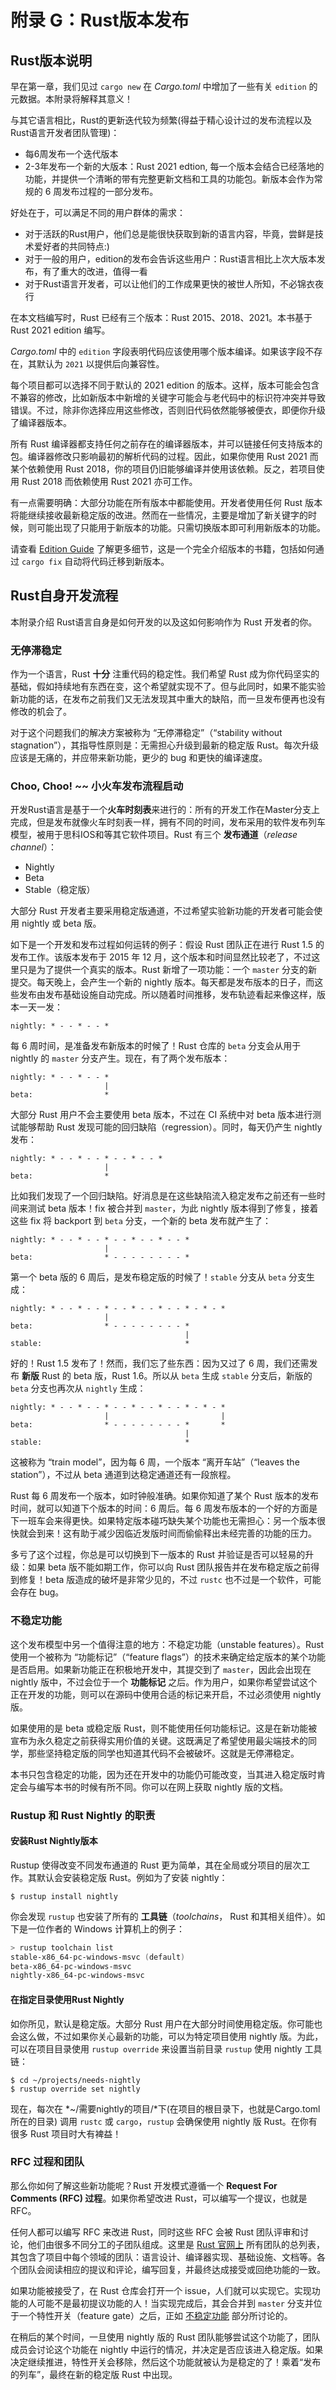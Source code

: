 # 附录 G：Rust版本发布

## Rust版本说明 
早在第一章，我们见过 `cargo new` 在 *Cargo.toml* 中增加了一些有关 `edition` 的元数据。本附录将解释其意义！

与其它语言相比，Rust的更新迭代较为频繁(得益于精心设计过的发布流程以及Rust语言开发者团队管理)：
- 每6周发布一个迭代版本
- 2-3年发布一个新的大版本：Rust 2021 edtion, 每一个版本会结合已经落地的功能，并提供一个清晰的带有完整更新文档和工具的功能包。新版本会作为常规的 6 周发布过程的一部分发布。

好处在于，可以满足不同的用户群体的需求：
- 对于活跃的Rust用户，他们总是能很快获取到新的语言内容，毕竟，尝鲜是技术爱好者的共同特点:)
- 对于一般的用户，edition的发布会告诉这些用户：Rust语言相比上次大版本发布，有了重大的改进，值得一看
- 对于Rust语言开发者，可以让他们的工作成果更快的被世人所知，不必锦衣夜行


在本文档编写时，Rust 已经有三个版本：Rust 2015、2018、2021。本书基于 Rust 2021 edition 编写。

*Cargo.toml* 中的 `edition` 字段表明代码应该使用哪个版本编译。如果该字段不存在，其默认为 `2021` 以提供后向兼容性。

每个项目都可以选择不同于默认的 2021 edition 的版本。这样，版本可能会包含不兼容的修改，比如新版本中新增的关键字可能会与老代码中的标识符冲突并导致错误。不过，除非你选择应用这些修改，否则旧代码依然能够被便衣，即便你升级了编译器版本。

所有 Rust 编译器都支持任何之前存在的编译器版本，并可以链接任何支持版本的包。编译器修改只影响最初的解析代码的过程。因此，如果你使用 Rust 2021 而某个依赖使用 Rust 2018，你的项目仍旧能够编译并使用该依赖。反之，若项目使用 Rust 2018 而依赖使用 Rust 2021 亦可工作。

有一点需要明确：大部分功能在所有版本中都能使用。开发者使用任何 Rust 版本将能继续接收最新稳定版的改进。然而在一些情况，主要是增加了新关键字的时候，则可能出现了只能用于新版本的功能。只需切换版本即可利用新版本的功能。

请查看 [Edition Guide](https://rust-lang-nursery.github.io/edition-guide/) 了解更多细节，这是一个完全介绍版本的书籍，包括如何通过 `cargo fix` 自动将代码迁移到新版本。


## Rust自身开发流程


本附录介绍 Rust语言自身是如何开发的以及这如何影响作为 Rust 开发者的你。

### 无停滞稳定

作为一个语言，Rust **十分** 注重代码的稳定性。我们希望 Rust 成为你代码坚实的基础，假如持续地有东西在变，这个希望就实现不了。但与此同时，如果不能实验新功能的话，在发布之前我们又无法发现其中重大的缺陷，而一旦发布便再也没有修改的机会了。

对于这个问题我们的解决方案被称为 “无停滞稳定”（“stability without stagnation”），其指导性原则是：无需担心升级到最新的稳定版 Rust。每次升级应该是无痛的，并应带来新功能，更少的 bug 和更快的编译速度。

### Choo, Choo! ~~ 小火车发布流程启动

开发Rust语言是基于一个**火车时刻表**来进行的：所有的开发工作在Master分支上完成，但是发布就像火车时刻表一样，拥有不同的时间，发布采用的软件发布列车模型，被用于思科IOS和等其它软件项目。Rust 有三个 **发布通道**（*release channel*）：

* Nightly
* Beta
* Stable（稳定版）

大部分 Rust 开发者主要采用稳定版通道，不过希望实验新功能的开发者可能会使用 nightly 或 beta 版。

如下是一个开发和发布过程如何运转的例子：假设 Rust 团队正在进行 Rust 1.5 的发布工作。该版本发布于 2015 年 12 月，这个版本和时间显然比较老了，不过这里只是为了提供一个真实的版本。Rust 新增了一项功能：一个 `master` 分支的新提交。每天晚上，会产生一个新的 nightly 版本。每天都是发布版本的日子，而这些发布由发布基础设施自动完成。所以随着时间推移，发布轨迹看起来像这样，版本一天一发：

```text
nightly: * - - * - - *
```

每 6 周时间，是准备发布新版本的时候了！Rust 仓库的 `beta` 分支会从用于 nightly 的 `master` 分支产生。现在，有了两个发布版本：

```text
nightly: * - - * - - *
                     |
beta:                *
```

大部分 Rust 用户不会主要使用 beta 版本，不过在 CI 系统中对 beta 版本进行测试能够帮助 Rust 发现可能的回归缺陷（regression）。同时，每天仍产生 nightly 发布：

```text
nightly: * - - * - - * - - * - - *
                     |
beta:                *
```

比如我们发现了一个回归缺陷。好消息是在这些缺陷流入稳定发布之前还有一些时间来测试 beta 版本！fix 被合并到 `master`，为此 nightly 版本得到了修复，接着这些 fix 将 backport 到 `beta` 分支，一个新的 beta 发布就产生了：

```text
nightly: * - - * - - * - - * - - * - - *
                     |
beta:                * - - - - - - - - *
```

第一个 beta 版的 6 周后，是发布稳定版的时候了！`stable` 分支从 `beta` 分支生成：

```text
nightly: * - - * - - * - - * - - * - - * - * - *
                     |
beta:                * - - - - - - - - *
                                       |
stable:                                *
```

好的！Rust 1.5 发布了！然而，我们忘了些东西：因为又过了 6 周，我们还需发布 **新版** Rust 的 beta 版，Rust 1.6。所以从 `beta` 生成 `stable` 分支后，新版的 `beta` 分支也再次从 `nightly` 生成：

```text
nightly: * - - * - - * - - * - - * - - * - * - *
                     |                         |
beta:                * - - - - - - - - *       *
                                       |
stable:                                *
```

这被称为 “train model”，因为每 6 周，一个版本 “离开车站”（“leaves the station”），不过从 beta 通道到达稳定通道还有一段旅程。

Rust 每 6 周发布一个版本，如时钟般准确。如果你知道了某个 Rust 版本的发布时间，就可以知道下个版本的时间：6 周后。每 6 周发布版本的一个好的方面是下一班车会来得更快。如果特定版本碰巧缺失某个功能也无需担心：另一个版本很快就会到来！这有助于减少因临近发版时间而偷偷释出未经完善的功能的压力。

多亏了这个过程，你总是可以切换到下一版本的 Rust 并验证是否可以轻易的升级：如果 beta 版不能如期工作，你可以向 Rust 团队报告并在发布稳定版之前得到修复！beta 版造成的破坏是非常少见的，不过 `rustc` 也不过是一个软件，可能会存在 bug。

### 不稳定功能

这个发布模型中另一个值得注意的地方：不稳定功能（unstable features）。Rust 使用一个被称为 “功能标记”（“feature flags”）的技术来确定给定版本的某个功能是否启用。如果新功能正在积极地开发中，其提交到了 `master`，因此会出现在 nightly 版中，不过会位于一个 **功能标记** 之后。作为用户，如果你希望尝试这个正在开发的功能，则可以在源码中使用合适的标记来开启，不过必须使用 nightly 版。

如果使用的是 beta 或稳定版 Rust，则不能使用任何功能标记。这是在新功能被宣布为永久稳定之前获得实用价值的关键。这既满足了希望使用最尖端技术的同学，那些坚持稳定版的同学也知道其代码不会被破坏。这就是无停滞稳定。

本书只包含稳定的功能，因为还在开发中的功能仍可能改变，当其进入稳定版时肯定会与编写本书的时候有所不同。你可以在网上获取 nightly 版的文档。

### Rustup 和 Rust Nightly 的职责

#### 安装Rust Nightly版本
Rustup 使得改变不同发布通道的 Rust 更为简单，其在全局或分项目的层次工作。其默认会安装稳定版 Rust。例如为了安装 nightly：

```text
$ rustup install nightly
```

你会发现 `rustup` 也安装了所有的 **工具链**（*toolchains*， Rust 和其相关组件）。如下是一位作者的 Windows 计算机上的例子：

```powershell
> rustup toolchain list
stable-x86_64-pc-windows-msvc (default)
beta-x86_64-pc-windows-msvc
nightly-x86_64-pc-windows-msvc
```

#### 在指定目录使用Rust Nightly
如你所见，默认是稳定版。大部分 Rust 用户在大部分时间使用稳定版。你可能也会这么做，不过如果你关心最新的功能，可以为特定项目使用 nightly 版。为此，可以在项目目录使用 `rustup override` 来设置当前目录 `rustup` 使用 nightly 工具链：

```text
$ cd ~/projects/needs-nightly
$ rustup override set nightly
```

现在，每次在 *~/需要nightly的项目/*下(在项目的根目录下，也就是Cargo.toml所在的目录) 调用 `rustc` 或 `cargo`，`rustup` 会确保使用 nightly 版 Rust。在你有很多 Rust 项目时大有裨益！

### RFC 过程和团队

那么你如何了解这些新功能呢？Rust 开发模式遵循一个 **Request For Comments (RFC) 过程**。如果你希望改进 Rust，可以编写一个提议，也就是 RFC。

任何人都可以编写 RFC 来改进 Rust，同时这些 RFC 会被 Rust 团队评审和讨论，他们由很多不同分工的子团队组成。这里是 [Rust 官网上](https://www.rust-lang.org/governance) 所有团队的总列表，其包含了项目中每个领域的团队：语言设计、编译器实现、基础设施、文档等。各个团队会阅读相应的提议和评论，编写回复，并最终达成接受或回绝功能的一致。

如果功能被接受了，在 Rust 仓库会打开一个 issue，人们就可以实现它。实现功能的人可能不是最初提议功能的人！当实现完成后，其会合并到 `master` 分支并位于一个特性开关（feature gate）之后，正如 [不稳定功能](#不稳定功能) 部分所讨论的。

在稍后的某个时间，一旦使用 nightly 版的 Rust 团队能够尝试这个功能了，团队成员会讨论这个功能在 nightly 中运行的情况，并决定是否应该进入稳定版。如果决定继续推进，特性开关会移除，然后这个功能就被认为是稳定的了！乘着“发布的列车”，最终在新的稳定版 Rust 中出现。
